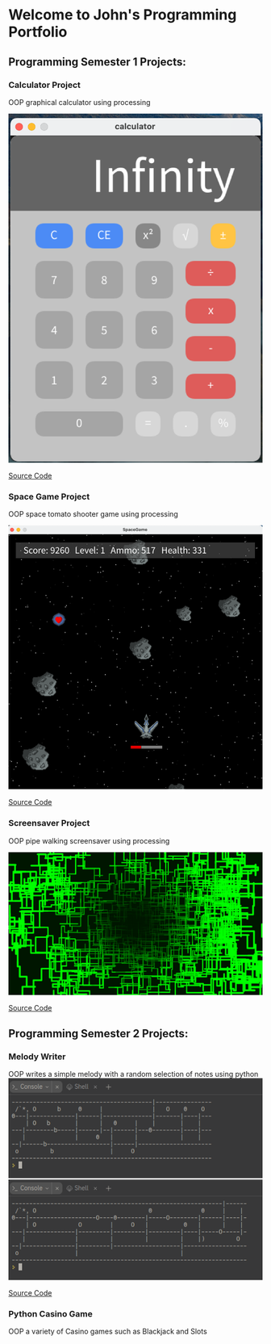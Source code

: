 # Welcome to John's Programming Portfolio

## Programming Semester 1 Projects:

### Calculator Project
OOP graphical calculator using processing

![Calculator](https://github.com/johnthesundberg/portfolioprogramming/blob/gh-pages/images/Calculator.png?raw=true)

[Source Code](https://github.com/johnthesundberg/portfolioprogramming/tree/gh-pages/src/calc)

### Space Game Project
OOP space tomato shooter game using processing

![SpaceGame](https://github.com/johnthesundberg/portfolioprogramming/blob/gh-pages/images/SpaceGame.png?raw=true)

[Source Code](https://github.com/johnthesundberg/portfolioprogramming/tree/gh-pages/src/spacegame)

### Screensaver Project
OOP pipe walking screensaver using processing

![ScreenSaver](https://github.com/johnthesundberg/portfolioprogramming/blob/gh-pages/images/PipesScreenSaver.png?raw=true)

[Source Code](https://github.com/johnthesundberg/portfolioprogramming/tree/gh-pages/src/screensaver)

## Programming Semester 2 Projects:

### Melody Writer
OOP writes a simple melody with a random selection of notes using python
![Calculator](https://github.com/johnthesundberg/portfolioprogramming/blob/gh-pages/images/Melody1.png?raw=true)
![Calculator](https://github.com/johnthesundberg/portfolioprogramming/blob/gh-pages/images/Melody2.png?raw=true)

[Source Code](https://github.com/johnthesundberg/portfolioprogramming/tree/gh-pages/src/WriteMeAMelody)

### Python Casino Game
OOP a variety of Casino games such as Blackjack and Slots
